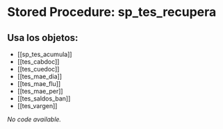 # Stored Procedure: sp_tes_recupera

## Usa los objetos:
- [[sp_tes_acumula]]
- [[tes_cabdoc]]
- [[tes_cuedoc]]
- [[tes_mae_dia]]
- [[tes_mae_flu]]
- [[tes_mae_per]]
- [[tes_saldos_ban]]
- [[tes_vargen]]

*No code available.*
